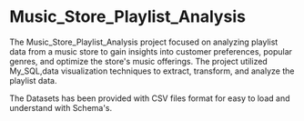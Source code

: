 # Music_Store_Playlist_Analysis
The Music_Store_Playlist_Analysis project focused on analyzing playlist data from a music store to gain insights into customer preferences, popular genres, and 
optimize the store's music offerings. 
The project utilized My_SQL,data visualization techniques to extract, transform, and analyze the playlist data.

The Datasets has been provided with CSV files format for easy to load and understand with Schema's.
